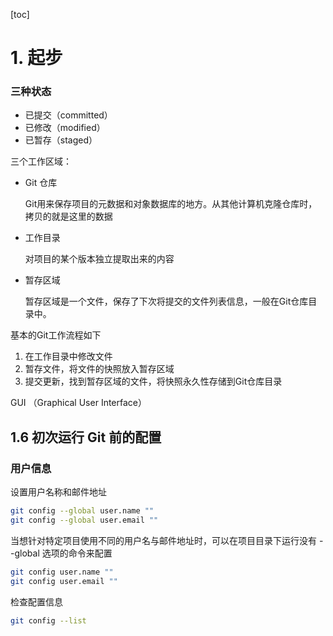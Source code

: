 [toc]

# 1. 起步

### 三种状态

- 已提交（committed）
- 已修改（modified）
- 已暂存（staged）

三个工作区域：

- Git 仓库

  Git用来保存项目的元数据和对象数据库的地方。从其他计算机克隆仓库时，拷贝的就是这里的数据

- 工作目录

  对项目的某个版本独立提取出来的内容

- 暂存区域

  暂存区域是一个文件，保存了下次将提交的文件列表信息，一般在Git仓库目录中。

基本的Git工作流程如下

1. 在工作目录中修改文件
2. 暂存文件，将文件的快照放入暂存区域
3. 提交更新，找到暂存区域的文件，将快照永久性存储到Git仓库目录

GUI （Graphical User Interface）

## 1.6 初次运行 Git 前的配置

### 用户信息

设置用户名称和邮件地址

```bash
git config --global user.name ""
git config --global user.email ""
```

当想针对特定项目使用不同的用户名与邮件地址时，可以在项目目录下运行没有 --global 选项的命令来配置

```bash
git config user.name ""
git config user.email ""
```

检查配置信息

```bash
git config --list
```
